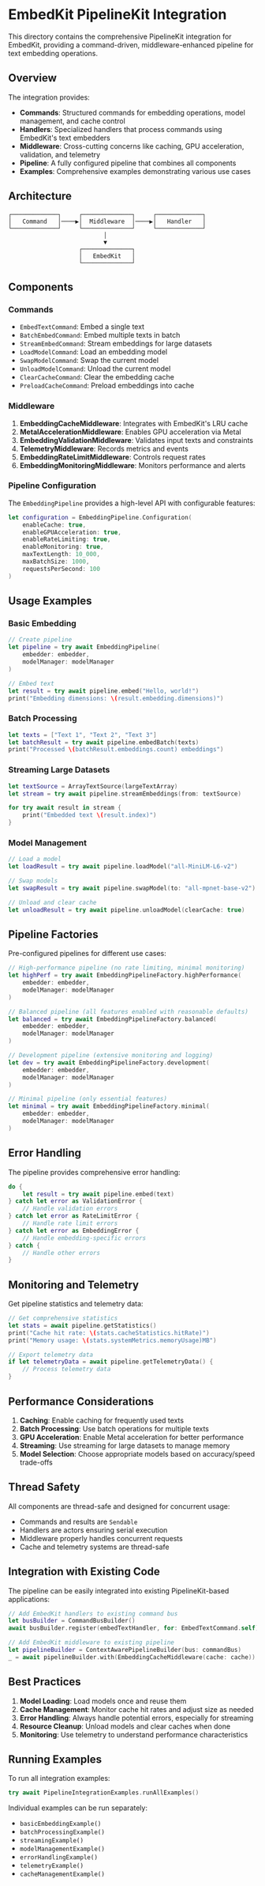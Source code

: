 # EmbedKit PipelineKit Integration

This directory contains the comprehensive PipelineKit integration for EmbedKit, providing a command-driven, middleware-enhanced pipeline for text embedding operations.

## Overview

The integration provides:

- **Commands**: Structured commands for embedding operations, model management, and cache control
- **Handlers**: Specialized handlers that process commands using EmbedKit's text embedders
- **Middleware**: Cross-cutting concerns like caching, GPU acceleration, validation, and telemetry
- **Pipeline**: A fully configured pipeline that combines all components
- **Examples**: Comprehensive examples demonstrating various use cases

## Architecture

```
┌─────────────┐     ┌──────────────┐     ┌─────────────┐
│   Command   │────▶│  Middleware  │────▶│   Handler   │
└─────────────┘     └──────────────┘     └─────────────┘
                           │
                           ▼
                    ┌──────────────┐
                    │   EmbedKit   │
                    └──────────────┘
```

## Components

### Commands

- `EmbedTextCommand`: Embed a single text
- `BatchEmbedCommand`: Embed multiple texts in batch
- `StreamEmbedCommand`: Stream embeddings for large datasets
- `LoadModelCommand`: Load an embedding model
- `SwapModelCommand`: Swap the current model
- `UnloadModelCommand`: Unload the current model
- `ClearCacheCommand`: Clear the embedding cache
- `PreloadCacheCommand`: Preload embeddings into cache

### Middleware

1. **EmbeddingCacheMiddleware**: Integrates with EmbedKit's LRU cache
2. **MetalAccelerationMiddleware**: Enables GPU acceleration via Metal
3. **EmbeddingValidationMiddleware**: Validates input texts and constraints
4. **TelemetryMiddleware**: Records metrics and events
5. **EmbeddingRateLimitMiddleware**: Controls request rates
6. **EmbeddingMonitoringMiddleware**: Monitors performance and alerts

### Pipeline Configuration

The `EmbeddingPipeline` provides a high-level API with configurable features:

```swift
let configuration = EmbeddingPipeline.Configuration(
    enableCache: true,
    enableGPUAcceleration: true,
    enableRateLimiting: true,
    enableMonitoring: true,
    maxTextLength: 10_000,
    maxBatchSize: 1000,
    requestsPerSecond: 100
)
```

## Usage Examples

### Basic Embedding

```swift
// Create pipeline
let pipeline = try await EmbeddingPipeline(
    embedder: embedder,
    modelManager: modelManager
)

// Embed text
let result = try await pipeline.embed("Hello, world!")
print("Embedding dimensions: \(result.embedding.dimensions)")
```

### Batch Processing

```swift
let texts = ["Text 1", "Text 2", "Text 3"]
let batchResult = try await pipeline.embedBatch(texts)
print("Processed \(batchResult.embeddings.count) embeddings")
```

### Streaming Large Datasets

```swift
let textSource = ArrayTextSource(largeTextArray)
let stream = try await pipeline.streamEmbeddings(from: textSource)

for try await result in stream {
    print("Embedded text \(result.index)")
}
```

### Model Management

```swift
// Load a model
let loadResult = try await pipeline.loadModel("all-MiniLM-L6-v2")

// Swap models
let swapResult = try await pipeline.swapModel(to: "all-mpnet-base-v2")

// Unload and clear cache
let unloadResult = try await pipeline.unloadModel(clearCache: true)
```

## Pipeline Factories

Pre-configured pipelines for different use cases:

```swift
// High-performance pipeline (no rate limiting, minimal monitoring)
let highPerf = try await EmbeddingPipelineFactory.highPerformance(
    embedder: embedder,
    modelManager: modelManager
)

// Balanced pipeline (all features enabled with reasonable defaults)
let balanced = try await EmbeddingPipelineFactory.balanced(
    embedder: embedder,
    modelManager: modelManager
)

// Development pipeline (extensive monitoring and logging)
let dev = try await EmbeddingPipelineFactory.development(
    embedder: embedder,
    modelManager: modelManager
)

// Minimal pipeline (only essential features)
let minimal = try await EmbeddingPipelineFactory.minimal(
    embedder: embedder,
    modelManager: modelManager
)
```

## Error Handling

The pipeline provides comprehensive error handling:

```swift
do {
    let result = try await pipeline.embed(text)
} catch let error as ValidationError {
    // Handle validation errors
} catch let error as RateLimitError {
    // Handle rate limit errors
} catch let error as EmbeddingError {
    // Handle embedding-specific errors
} catch {
    // Handle other errors
}
```

## Monitoring and Telemetry

Get pipeline statistics and telemetry data:

```swift
// Get comprehensive statistics
let stats = await pipeline.getStatistics()
print("Cache hit rate: \(stats.cacheStatistics.hitRate)")
print("Memory usage: \(stats.systemMetrics.memoryUsage)MB")

// Export telemetry data
if let telemetryData = await pipeline.getTelemetryData() {
    // Process telemetry data
}
```

## Performance Considerations

1. **Caching**: Enable caching for frequently used texts
2. **Batch Processing**: Use batch operations for multiple texts
3. **GPU Acceleration**: Enable Metal acceleration for better performance
4. **Streaming**: Use streaming for large datasets to manage memory
5. **Model Selection**: Choose appropriate models based on accuracy/speed trade-offs

## Thread Safety

All components are thread-safe and designed for concurrent usage:
- Commands and results are `Sendable`
- Handlers are actors ensuring serial execution
- Middleware properly handles concurrent requests
- Cache and telemetry systems are thread-safe

## Integration with Existing Code

The pipeline can be easily integrated into existing PipelineKit-based applications:

```swift
// Add EmbedKit handlers to existing command bus
let busBuilder = CommandBusBuilder()
await busBuilder.register(embedTextHandler, for: EmbedTextCommand.self)

// Add EmbedKit middleware to existing pipeline
let pipelineBuilder = ContextAwarePipelineBuilder(bus: commandBus)
_ = await pipelineBuilder.with(EmbeddingCacheMiddleware(cache: cache))
```

## Best Practices

1. **Model Loading**: Load models once and reuse them
2. **Cache Management**: Monitor cache hit rates and adjust size as needed
3. **Error Handling**: Always handle potential errors, especially for streaming
4. **Resource Cleanup**: Unload models and clear caches when done
5. **Monitoring**: Use telemetry to understand performance characteristics

## Running Examples

To run all integration examples:

```swift
try await PipelineIntegrationExamples.runAllExamples()
```

Individual examples can be run separately:
- `basicEmbeddingExample()`
- `batchProcessingExample()`
- `streamingExample()`
- `modelManagementExample()`
- `errorHandlingExample()`
- `telemetryExample()`
- `cacheManagementExample()`